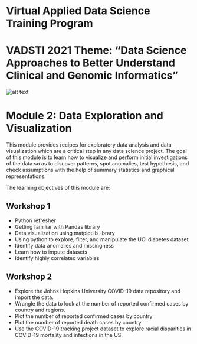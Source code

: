 # Virtual Applied Data Science Training Program
# VADSTI 2021 Theme: “Data Science Approaches to Better Understand Clinical and Genomic Informatics”

![alt text](https://the1joshuagroup.com/VADSTI/assets/img/HU-RCMI-Logo-Dark.gif)

# Module 2: Data Exploration and Visualization

This module provides recipes for exploratory data analysis and data visualization which are a critical step in any data science project. The goal of this module is to learn how to visualize and perform initial investigations of the data so as to discover patterns, spot anomalies, test hypothesis, and check assumptions with the help of summary statistics and graphical representations.

The learning objectives of this module are:

## Workshop 1

* Python refresher
* Getting familiar with Pandas library
* Data visualization using matplotlib library
* Using python to explore, filter, and manipulate the UCI diabetes dataset
* Identify data anomalies and missingness
* Learn how to impute datasets
* Identify highly correlated variables

## Workshop 2

* Explore the Johns Hopkins University COVID-19 data repository and import the data.
* Wrangle the data to look at the number of reported confirmed cases by country and regions.
* Plot the number of reported confirmed cases by country 
* Plot the number of reported death cases by country 
* Use the COVID-19 tracking project dataset to explore racial disparities in COVID-19 mortality and infections in the US. 
